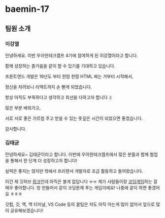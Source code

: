 # baemin-17

## 팀원 소개

### 이강열

안녕하세요. 이번 우아한테크캠프 4기에 참여하게 된 이강열이라고 합니다.

함께 성장하는 즐거움을 같이 할 수 있기를 기대하고 있습니다.

프론트엔드 개발은 19년도 부터 한땀 한땀 HTML 짜는 거부터 시작해서,

정신을 차려보니 리액트까지 손 뻗게 되었습니다.

항상 아직도 부족하다고 생각하고 최선을 다하고자 합니다 :)

많은 부분 배워가고,

서로 서로 좋은 가르침 주고 받을 수 있는 뜻깊은 시간이 되었으면 좋겠습니다.

감사합니다.

### 김태균

안녕하세요~ 김태균이라고 합니다. 이번에 우아한테크캠프에서 많은 분들과 함께 협업을 통해서 한 단계 더 성장하고자 합니다!

실력은 좋지는 않지만 밖에서 프리렌서 개발자로 조금 활동하고 들어왔습니다.

이건 제 깃허브 [링크](https://github.com/TsooranKim)인데 아직은 볼게 없답니다 ㅠㅠ 제가 사람들이랑 [코딩게임](https://www.codingame.com/profile/8724b64d0b8e8c1a0edb614d958f23927661771)하는 걸 매우 좋아합니다. 방 만들어서 같이 코딩문제 푸는 게임이에요! 나중에 같이 하면 좋겠어요 ㅎㅎㅎ

깃헙, 깃, 맥, 맥 터미널, VS Code 등의 꿀팁은 저도 아직 아는게 많이 없어서 앞으로 많이 공유해보겠습니다!